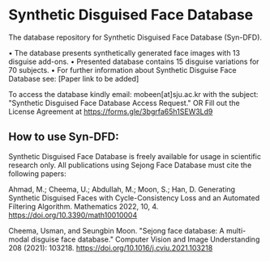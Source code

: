 # Synthetic Disguised Face Database
The database repository for Synthetic Disguised Face Database (Syn-DFD).


• The database presents synthetically generated face images with 13 disguise add-ons.
• Presented database contains 15 disguise variations for 70 subjects.
• For further information about Synthetic Disguise Face Database see: [Paper link to be added]


To access the database kindly email: mobeen[at]sju.ac.kr with the subject: "Synthetic Disguised Face Database Access Request."
OR
Fill out the License Agreement at https://forms.gle/3bgrfa65h1SEW3Ld9

## How to use Syn-DFD:

Synthetic Disguised Face Database is freely available for usage in scientific research only.
All publications using Sejong Face Database must cite the following papers:

Ahmad, M.; Cheema, U.; Abdullah, M.; Moon, S.; Han, D. Generating Synthetic Disguised Faces with Cycle-Consistency Loss and an Automated Filtering Algorithm. Mathematics 2022, 10, 4. https://doi.org/10.3390/math10010004

Cheema, Usman, and Seungbin Moon. "Sejong face database: A multi-modal disguise face database." Computer Vision and Image Understanding 208 (2021): 103218. https://doi.org/10.1016/j.cviu.2021.103218
